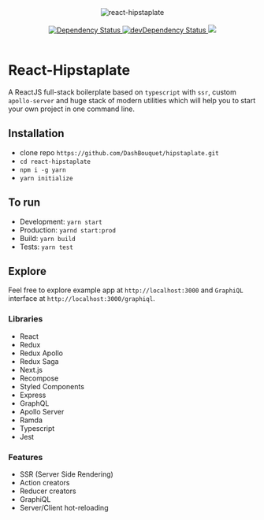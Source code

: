<div align="center">
  <img src="http://www.vectorgraphit.com/wp-content/uploads/2013/11/moustache_09.jpg" align="center" alt="react-hipstaplate" />
</div>

<br />

<div align="center">
  <!-- Dependency Status -->
  <a href="https://david-dm.org/DashBouquet/react-hipstaplate">
    <img src="https://david-dm.org/DashBouquet/react-hipstaplate.svg" alt="Dependency Status" />
  </a>  
  <!-- devDependency Status -->
  <a href="https://david-dm.org/DashBouquet/react-hipstaplate#info=devDependencies">
    <img src="https://david-dm.org/DashBouquet/react-hipstaplate/dev-status.svg" alt="devDependency Status" />
  </a>
  <!-- License -->
  <a href="https://github.com/DashBouquet/react-hipstaplate/blob/master/LICENSE">
    <img src="https://img.shields.io/github/license/mashape/apistatus.svg" apl="react-hipstaplate license" />
  </a>  
</div>

<br />

# React-Hipstaplate
A ReactJS full-stack boilerplate based on `typescript` with `ssr`, custom `apollo-server` and huge stack of modern utilities which will help you to start your own project in one command line.

## Installation
- clone repo `https://github.com/DashBouquet/hipstaplate.git`
- `cd react-hipstaplate`
- `npm i -g yarn`
- `yarn initialize`

## To run

- Development: `yarn start`
- Production: `yarnd start:prod`
- Build: `yarn build`
- Tests: `yarn test`

## Explore
Feel free to explore example app at `http://localhost:3000` and `GraphiQL` interface at `http://localhost:3000/graphiql`. 

### Libraries

- React
- Redux
- Redux Apollo
- Redux Saga
- Next.js
- Recompose
- Styled Components
- Express
- GraphQL
- Apollo Server
- Ramda
- Typescript
- Jest

### Features

- SSR (Server Side Rendering)
- Action creators
- Reducer creators
- GraphiQL
- Server/Client hot-reloading
